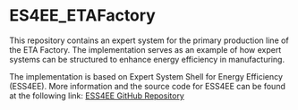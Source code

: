 # ES4EE_ETAFactory


This repository contains an expert system for the primary production line of the ETA Factory. The implementation serves as an example of how expert systems can be structured to enhance energy efficiency in manufacturing.

The implementation is based on Expert System Shell for Energy Efficiency (ESS4EE). More information and the source code for ESS4EE can be found at the following link: [ESS4EE GitHub Repository]([ESS4EE](https://github.com/Borika95/ESS4EE))
